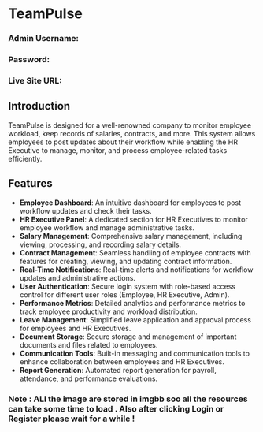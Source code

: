 # TeamPulse

### Admin Username:
### Password:
### Live Site URL: 

## Introduction

TeamPulse is designed for a well-renowned company to monitor employee workload, keep records of salaries, contracts, and more. This system allows employees to post updates about their workflow while enabling the HR Executive to manage, monitor, and process employee-related tasks efficiently.

## Features

- **Employee Dashboard**: An intuitive dashboard for employees to post workflow updates and check their tasks.
- **HR Executive Panel**: A dedicated section for HR Executives to monitor employee workflow and manage administrative tasks.
- **Salary Management**: Comprehensive salary management, including viewing, processing, and recording salary details.
- **Contract Management**: Seamless handling of employee contracts with features for creating, viewing, and updating contract information.
- **Real-Time Notifications**: Real-time alerts and notifications for workflow updates and administrative actions.
- **User Authentication**: Secure login system with role-based access control for different user roles (Employee, HR Executive, Admin).
- **Performance Metrics**: Detailed analytics and performance metrics to track employee productivity and workload distribution.
- **Leave Management**: Simplified leave application and approval process for employees and HR Executives.
- **Document Storage**: Secure storage and management of important documents and files related to employees.
- **Communication Tools**: Built-in messaging and communication tools to enhance collaboration between employees and HR Executives.
- **Report Generation**: Automated report generation for payroll, attendance, and performance evaluations.

### Note :  ALl the image are stored in imgbb soo all the resources can take some time to load . Also after clicking Login or Register please wait for a while !
